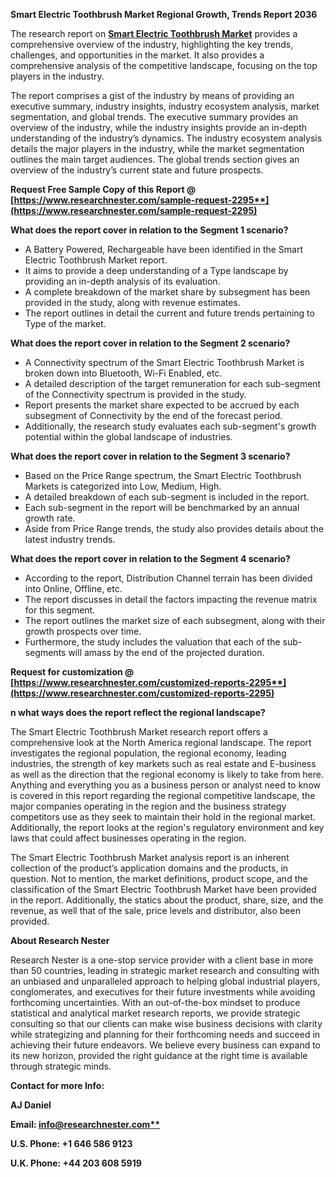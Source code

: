 ﻿**Smart Electric Toothbrush Market Regional Growth, Trends Report 2036**

The research report on [**Smart Electric Toothbrush Market**](https://www.researchnester.com/reports/global-smart-electric-toothbrush-market/2295) provides a comprehensive overview of the industry, highlighting the key trends, challenges, and opportunities in the market. It also provides a comprehensive analysis of the competitive landscape, focusing on the top players in the industry.

The report comprises a gist of the industry by means of providing an executive summary, industry insights, industry ecosystem analysis, market segmentation, and global trends. The executive summary provides an overview of the industry, while the industry insights provide an in-depth understanding of the industry’s dynamics. The industry ecosystem analysis details the major players in the industry, while the market segmentation outlines the main target audiences. The global trends section gives an overview of the industry’s current state and future prospects.

**Request Free Sample Copy of this Report @ [https://www.researchnester.com/sample-request-2295**](https://www.researchnester.com/sample-request-2295)**

**What does the report cover in relation to the Segment 1 scenario?**

- A Battery Powered, Rechargeable have been identified in the Smart Electric Toothbrush Market report.
- It aims to provide a deep understanding of a Type landscape by providing an in-depth analysis of its evaluation. 
- A complete breakdown of the market share by subsegment has been provided in the study, along with revenue estimates.
- The report outlines in detail the current and future trends pertaining to Type of the market.

**What does the report cover in relation to the Segment 2 scenario?**

- A Connectivity spectrum of the Smart Electric Toothbrush Market is broken down into Bluetooth, Wi-Fi Enabled, etc.
- A detailed description of the target remuneration for each sub-segment of the Connectivity spectrum is provided in the study.
- Report presents the market share expected to be accrued by each subsegment of Connectivity by the end of the forecast period.
- Additionally, the research study evaluates each sub-segment's growth potential within the global landscape of industries.

**What does the report cover in relation to the Segment 3 scenario?**

- Based on the Price Range spectrum, the Smart Electric Toothbrush Markets is categorized into Low, Medium, High.
- A detailed breakdown of each sub-segment is included in the report.
- Each sub-segment in the report will be benchmarked by an annual growth rate.
- Aside from Price Range trends, the study also provides details about the latest industry trends.

**What does the report cover in relation to the Segment 4 scenario?**

- According to the report, Distribution Channel terrain has been divided into Online, Offline, etc.
- The report discusses in detail the factors impacting the revenue matrix for this segment.
- The report outlines the market size of each subsegment, along with their growth prospects over time.
- Furthermore, the study includes the valuation that each of the sub-segments will amass by the end of the projected duration.

**Request for customization @ [https://www.researchnester.com/customized-reports-2295**](https://www.researchnester.com/customized-reports-2295)**

**n what ways does the report reflect the regional landscape?**

The Smart Electric Toothbrush Market research report offers a comprehensive look at the North America regional landscape. The report investigates the regional population, the regional economy, leading industries, the strength of key markets such as real estate and E-business as well as the direction that the regional economy is likely to take from here. Anything and everything you as a business person or analyst need to know is covered in this report regarding the regional competitive landscape, the major companies operating in the region and the business strategy competitors use as they seek to maintain their hold in the regional market. Additionally, the report looks at the region's regulatory environment and key laws that could affect businesses operating in the region.

The Smart Electric Toothbrush Market analysis report is an inherent collection of the product’s application domains and the products, in question. Not to mention, the market definitions, product scope, and the classification of the Smart Electric Toothbrush Market have been provided in the report. Additionally, the statics about the product, share, size, and the revenue, as well that of the sale, price levels and distributor, also been provided.

**About Research Nester**

Research Nester is a one-stop service provider with a client base in more than 50 countries, leading in strategic market research and consulting with an unbiased and unparalleled approach to helping global industrial players, conglomerates, and executives for their future investments while avoiding forthcoming uncertainties. With an out-of-the-box mindset to produce statistical and analytical market research reports, we provide strategic consulting so that our clients can make wise business decisions with clarity while strategizing and planning for their forthcoming needs and succeed in achieving their future endeavors. We believe every business can expand to its new horizon, provided the right guidance at the right time is available through strategic minds.

**Contact for more Info:**

**AJ Daniel**

**Email: [info@researchnester.com**](mailto:info@researchnester.com)**

**U.S. Phone: +1 646 586 9123** 

**U.K. Phone: +44 203 608 5919**
